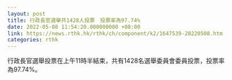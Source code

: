 ```yaml
---
layout: post
title: 行政長官選舉共1428人投票　投票率為97.74%
date: 2022-05-08 11:54:20.000000000 +08:00
link: https://news.rthk.hk/rthk/ch/component/k2/1647539-20220508.htm
categories: rthk
---
```


行政長官選舉投票在上午11時半結束，共有1428名選舉委員會委員投票，投票率為97.74%。
